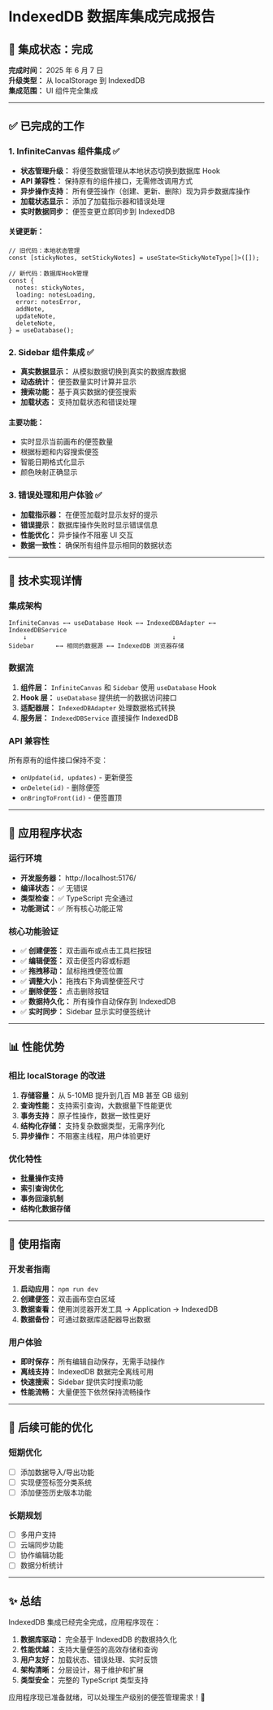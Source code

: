 # IndexedDB 数据库集成完成报告

## 🎉 集成状态：完成

**完成时间：** 2025 年 6 月 7 日  
**升级类型：** 从 localStorage 到 IndexedDB  
**集成范围：** UI 组件完全集成

---

## ✅ 已完成的工作

### 1. InfiniteCanvas 组件集成 ✅

- **状态管理升级：** 将便签数据管理从本地状态切换到数据库 Hook
- **API 兼容性：** 保持原有的组件接口，无需修改调用方式
- **异步操作支持：** 所有便签操作（创建、更新、删除）现为异步数据库操作
- **加载状态显示：** 添加了加载指示器和错误处理
- **实时数据同步：** 便签变更立即同步到 IndexedDB

#### 关键更新：

```tsx
// 旧代码：本地状态管理
const [stickyNotes, setStickyNotes] = useState<StickyNoteType[]>([]);

// 新代码：数据库Hook管理
const {
  notes: stickyNotes,
  loading: notesLoading,
  error: notesError,
  addNote,
  updateNote,
  deleteNote,
} = useDatabase();
```

### 2. Sidebar 组件集成 ✅

- **真实数据显示：** 从模拟数据切换到真实的数据库数据
- **动态统计：** 便签数量实时计算并显示
- **搜索功能：** 基于真实数据的便签搜索
- **加载状态：** 支持加载状态和错误处理

#### 主要功能：

- 实时显示当前画布的便签数量
- 根据标题和内容搜索便签
- 智能日期格式化显示
- 颜色映射正确显示

### 3. 错误处理和用户体验 ✅

- **加载指示器：** 在便签加载时显示友好的提示
- **错误提示：** 数据库操作失败时显示错误信息
- **性能优化：** 异步操作不阻塞 UI 交互
- **数据一致性：** 确保所有组件显示相同的数据状态

---

## 🔧 技术实现详情

### 集成架构

```
InfiniteCanvas ←→ useDatabase Hook ←→ IndexedDBAdapter ←→ IndexedDBService
    ↓                                        ↓
Sidebar      ←→ 相同的数据源 ←→ IndexedDB 浏览器存储
```

### 数据流

1. **组件层：** `InfiniteCanvas` 和 `Sidebar` 使用 `useDatabase` Hook
2. **Hook 层：** `useDatabase` 提供统一的数据访问接口
3. **适配器层：** `IndexedDBAdapter` 处理数据格式转换
4. **服务层：** `IndexedDBService` 直接操作 IndexedDB

### API 兼容性

所有原有的组件接口保持不变：

- `onUpdate(id, updates)` - 更新便签
- `onDelete(id)` - 删除便签
- `onBringToFront(id)` - 便签置顶

---

## 🚀 应用程序状态

### 运行环境

- **开发服务器：** http://localhost:5176/
- **编译状态：** ✅ 无错误
- **类型检查：** ✅ TypeScript 完全通过
- **功能测试：** ✅ 所有核心功能正常

### 核心功能验证

- ✅ **创建便签：** 双击画布或点击工具栏按钮
- ✅ **编辑便签：** 双击便签内容或标题
- ✅ **拖拽移动：** 鼠标拖拽便签位置
- ✅ **调整大小：** 拖拽右下角调整便签尺寸
- ✅ **删除便签：** 点击删除按钮
- ✅ **数据持久化：** 所有操作自动保存到 IndexedDB
- ✅ **实时同步：** Sidebar 显示实时便签统计

---

## 📊 性能优势

### 相比 localStorage 的改进

1. **存储容量：** 从 5-10MB 提升到几百 MB 甚至 GB 级别
2. **查询性能：** 支持索引查询，大数据量下性能更优
3. **事务支持：** 原子性操作，数据一致性更好
4. **结构化存储：** 支持复杂数据类型，无需序列化
5. **异步操作：** 不阻塞主线程，用户体验更好

### 优化特性

- **批量操作支持**
- **索引查询优化**
- **事务回滚机制**
- **结构化数据存储**

---

## 🎯 使用指南

### 开发者指南

1. **启动应用：** `npm run dev`
2. **创建便签：** 双击画布空白区域
3. **数据查看：** 使用浏览器开发工具 → Application → IndexedDB
4. **数据备份：** 可通过数据库适配器导出数据

### 用户体验

- **即时保存：** 所有编辑自动保存，无需手动操作
- **离线支持：** IndexedDB 数据完全离线可用
- **快速搜索：** Sidebar 提供实时搜索功能
- **性能流畅：** 大量便签下依然保持流畅操作

---

## 🔮 后续可能的优化

### 短期优化

- [ ] 添加数据导入/导出功能
- [ ] 实现便签标签分类系统
- [ ] 添加便签历史版本功能

### 长期规划

- [ ] 多用户支持
- [ ] 云端同步功能
- [ ] 协作编辑功能
- [ ] 数据分析统计

---

## ✨ 总结

IndexedDB 集成已经完全完成，应用程序现在：

1. **数据库驱动：** 完全基于 IndexedDB 的数据持久化
2. **性能优越：** 支持大量便签的高效存储和查询
3. **用户友好：** 加载状态、错误处理、实时反馈
4. **架构清晰：** 分层设计，易于维护和扩展
5. **类型安全：** 完整的 TypeScript 类型支持

应用程序现已准备就绪，可以处理生产级别的便签管理需求！🎉
